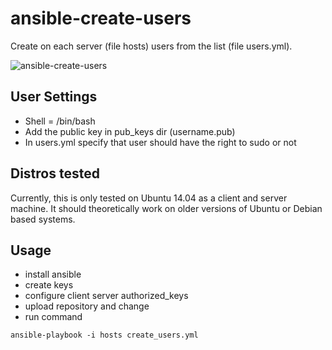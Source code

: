 # ansible-create-users

Create on each server (file hosts) users from the list (file users.yml).

![ansible-create-users](https://bytebucket.org/grydev/ansible/raw/c963f117c21f5786c3b1a308fd37e20c7da83a4e/user_mgmt/ansible-create-users.jpg?token=ea6bdac2f2bc1b1afaa6967b3b6c37effa244574)

User Settings
------------

- Shell = /bin/bash
- Add the public key in pub_keys dir (username.pub)
- In users.yml specify that user should have the right to sudo or not

Distros tested
------------

Currently, this is only tested on Ubuntu 14.04 as a client and server machine. It should theoretically work on older versions of Ubuntu or Debian based systems.

Usage
------------
- install ansible
- create keys
- configure client server authorized_keys
- upload repository and change
- run command

```
ansible-playbook -i hosts create_users.yml
```
